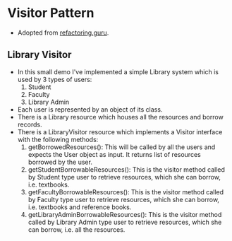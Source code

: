 # Visitor Pattern

- Adopted from [refactoring.guru](https://refactoring.guru/design-patterns/visitor).

## Library Visitor

- In this small demo I've implemented a simple Library system which is used by 3 types of users:
  1. Student
  2. Faculty
  3. Library Admin
- Each user is represented by an object of its class.
- There is a Library resource which houses all the resources and borrow records.
- There is a LibraryVisitor resource which implements a Visitor interface with the following methods:
  1. getBorrowedResources(): This will be called by all the users and expects the User object as input. It returns list of resources borrowed by the user.
  2. getStudentBorrowableResources(): This is the visitor method called by Student type user to retrieve resources, which she can borrow, i.e. textbooks.
  2. getFacultyBorrowableResources(): This is the visitor method called by Faculty type user to retrieve resources, which she can borrow, i.e. textbooks and reference books.
  2. getLibraryAdminBorrowableResources(): This is the visitor method called by Library Admin type user to retrieve resources, which she can borrow, i.e. all the resources.
